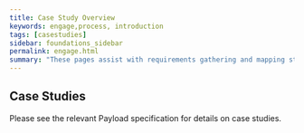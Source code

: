 ```yaml
---
title: Case Study Overview
keywords: engage,process, introduction
tags: [casestudies]
sidebar: foundations_sidebar
permalink: engage.html
summary: "These pages assist with requirements gathering and mapping stages of a FHIR ITK Messaging Solution development process."
---
```


## Case Studies  ##

Please see the relevant Payload specification for details on case studies.


